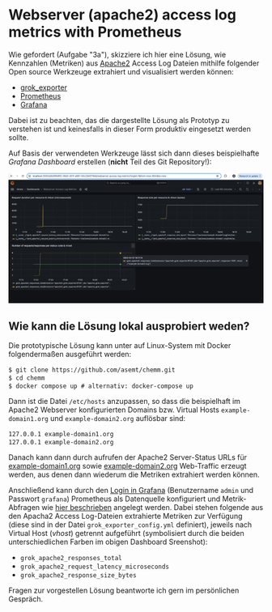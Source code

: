 # Webserver (apache2) access log metrics with Prometheus

Wie gefordert (Aufgabe "3a"), skizziere ich hier eine Lösung, wie Kennzahlen (Metriken) aus [Apache2](https://httpd.apache.org/) Access Log Dateien mithilfe folgender Open source Werkzeuge extrahiert und visualisiert werden können:

- [grok_exporter](https://github.com/sysdiglabs/grok_exporter)
- [Prometheus](https://prometheus.io/)
- [Grafana](https://grafana.com/grafana/)

Dabei ist zu beachten, das die dargestellte Lösung als Prototyp zu verstehen ist und keinesfalls in dieser Form produktiv eingesetzt werden sollte.

Auf Basis der verwendeten Werkzeuge lässt sich dann dieses beispielhafte _Grafana Dashboard_ erstellen (**nicht** Teil des Git Repository!):

![Grafana Dashboard](example_grafana_dashboard.png)

## Wie kann die Lösung lokal ausprobiert weden?

Die prototypische Lösung kann unter auf Linux-System mit Docker folgendermaßen ausgeführt werden:
```
$ git clone https://github.com/asemt/chemm.git
$ cd chemm
$ docker compose up # alternativ: docker-compose up 
```

Dann ist die Datei `/etc/hosts` anzupassen, so dass die beispielhaft im Apache2 Webserver konfigurierten Domains bzw. Virtual Hosts `example-domain1.org` und `example-domain2.org` auflösbar sind:
```
127.0.0.1 example-domain1.org
127.0.0.1 example-domain2.org
```

Danach kann dann durch aufrufen der Apache2 Server-Status URLs für [example-domain1.org](http://example-domain1.org:8080/server-status) sowie [example-domain2.org](http://example-domain2.org:8080/server-status) Web-Traffic erzeugt werden, aus denen dann wiederum die Metriken extrahiert werden können. 

Anschließend kann durch den [Login in Grafana](http://localhost:3000/login) (Benutzername `admin` und Passwort `grafana`) Prometheus als Datenquelle konfiguriert und Metrik-Abfragen wie [hier beschrieben](https://prometheus.io/docs/visualization/grafana/) angelegt werden. Dabei stehen folgende aus den Apacha2 Access Log-Dateien extrahierte Metriken zur Verfügung (diese sind in der Datei `grok_exporter_config.yml` definiert), jeweils nach Virtual Host (_vhost_) getrennt aufgeführt (symbolisiert durch die beiden unterschiedlichen Farben im obigen Dashboard Sreenshot):

- `grok_apache2_responses_total`
- `grok_apache2_request_latency_microseconds`
- `grok_apache2_response_size_bytes`


Fragen zur vorgestellen Lösung beantworte ich gern im persönlichen Gespräch.
